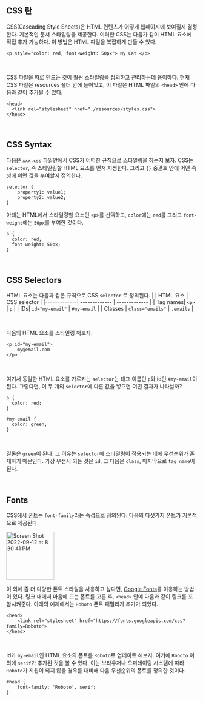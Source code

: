 ## CSS 란

CSS(Cascading Style Sheets)은 HTML 컨텐츠가 어떻게 웹페이지에 보여질지 결정한다. 기본적인 문서 스타일링을 제공한다. 이러한 CSS는 다음가 같이 HTML 요소에 직접 추가 가능하다. 이 방법은 HTML 파일을 복잡하게 만들 수 있다.

```
<p style="color: red; font-weight: 50px"> My Cat </p>
```

<br />

CSS 파일을 따로 만드는 것이 훨씬 스타일링을 정의하고 관리하는데 용이하다. 현재 CSS 파일은 resources 폴더 안에 들어있고, 이 파일은 HTML 파일의 `<head>` 안에 다음과 같이 추가될 수 있다.


```
<head>
  <link rel="stylesheet" href="./resources/styles.css">
</head>
```

<br />

## CSS Syntax

다음은 `xxx.css` 파일안에서 CSS가 어떠한 규칙으로 스타일링을 하는지 보자. CSS는 `selector`, 즉 스타일링할 HTML 요소를 먼저 지정한다. 그리고 `{}` 중괄호 안에 어떤 속성에 어떤 값을 부여할지 정의한다. 

```
selector {
    property1: value1;
    property2: value2;
}
```

아래는 HTML에서 스타일링할 요소인 `<p>`를 선택하고, `color`에는 `red`를 그리고 `font-weight`에는 `50px`를 부여한 것이다.
```
p {
  color: red;
  font-weight: 50px;
}
```


<br />

## CSS Selectors

HTML 요소는 다음과 같은 규칙으로 CSS `selector` 로 정의된다.
| | HTML 요소 | CSS selector |
|-------------| ------------- | ------------- |
| Tag names| `<p>` | `p`  |
| IDs| `id="my-email"`  | `#my-email`  |
| Classes | `class="emails"`  | `.emails` |
  

<br />

다음의 HTML 요소를 스타일링 해보자.
```
<p id="my-email">
    my@email.com
</p>
```

<br />

여기서 동일한 HTML 요소를 가르키는 `selector`는 태그 이름인 `p`와 id인 `#my-email`이 된다. 그렇다면, 이 두 개의 `selector`에 다른 값을 넣으면 어떤 결과가 나타날까?
```
p {
  color: red;
}

#my-email {
  color: green;
}
```

<br />

결론은 `green`이 된다. 그 이유는 `selector`에 스타일링이 적용되는 데에 우선순위가 존재하기 때문인다. 가장 우선시 되는 것은 `id`, 그 다음은 `class`, 마지막으로 `tag name`이 된다. 

<br />

## Fonts
CSS에서 폰트는 `font-family`라는 속성으로 정의된다. 다음의 다섯가지 폰트가 기본적으로 제공된다. 

<img width="126" alt="Screen Shot 2022-09-12 at 8 30 41 PM" src="https://user-images.githubusercontent.com/2341775/189642772-9afdb780-a80b-4b56-9d4d-77d9edacbb5a.png" />

이 외에 좀 더 다양한 폰트 스타일을 사용하고 싶다면, [Google Fonts](https://fonts.google.com/)를 이용하는 방법이 있다. 링크 내에서 마음에 드는 폰트를 고른 후, `<head>` 안에 다음과 같이 링크를 포함시켜준다. 아래의 예제에서는 `Roboto` 폰트 패밀리가 추가가 되었다.

```
<head>
    <link rel="stylesheet" href="https://fonts.googleapis.com/css?family=Roboto">
</head>
```

<br />

Id가 `my-email`인 HTML 요소의 폰트를 `Roboto`로 업데이트 해보자. 여기에 `Roboto` 이외에 `serif`가 추가된 것을 볼 수 있다. 이는 브라우저나 오퍼레이팅 시스템에 따라 `Roboto`가 지원이 되지 않을 경우를 대비해 다음 우선순위의 폰트를 정의한 것이다.
```
#head {
    font-family: 'Roboto', serif;
}
```





